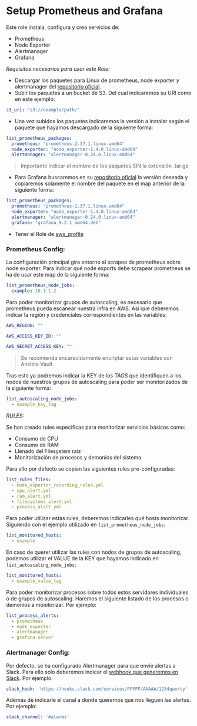 # Setup Prometheus and Grafana

Este role instala, configura y crea servicios de:

- Prometheus
- Node Exporter
- Alertmanager
- Grafana

*Requisitos necesarios para usar este Role:*

- Descargar los paquetes para Linux de prometheus, node exporter y alertmanager del [repositorio oficial](https://prometheus.io/download/).
- Subir los paquetes a un bucket de S3. Del cual indicaremos su URI como en este ejemplo:

```yaml
s3_uri: "s3://example/path/"
```

- Una vez subidos los paquetes indicaremos la versión a instalar según el paquete que hayamos descargado de la siguiente forma:

```yaml
list_prometheus_packages:
  prometheus: "prometheus-2.37.1.linux-amd64"
  node_exporter: "node_exporter-1.4.0.linux-amd64"
  alertmanager: "alertmanager-0.24.0.linux-amd64"
```

> Importante indicar el nombre de los paquetes SIN la extensión .tar.gz

- Para Grafana buscaremos en su [repositorio oficial](https://grafana.com/grafana/download?edition=oss) la versión deseada y copiaremos solamente el nombre del paquete en el map anterior de la siguiente forma:

```yaml
list_prometheus_packages:
  prometheus: "prometheus-2.37.1.linux-amd64"
  node_exporter: "node_exporter-1.4.0.linux-amd64"
  alertmanager: "alertmanager-0.24.0.linux-amd64"
  grafana: "grafana_9.2.1_amd64.deb"
```

- Tener el Role de [aws_profile](https://github.com/helmcode/ansible_aws_profile)


### Prometheus Config:

La configuración principal gira entorno al scrapeo de prometheus sobre node exporter. Para indicar qué node exports debe scrapear prometheus se ha de usar este map de la siguiente forma:

```yaml
list_prometheus_node_jobs:
  example: 10.1.1.2
```

Para poder monitorizar grupos de autoscaling, es necesario que prometheus pueda escanear nuestra infra en AWS. Así que deberemos indicar la región y credenciales correspondientes en las variables:

```yaml
AWS_REGION: ""

AWS_ACCESS_KEY_ID: ""

AWS_SECRET_ACCESS_KEY: ""
```

> Se recomienda encarecidamente encriptar estas variables con Ansible Vault.

Tras esto ya podremos indicar la KEY de los *TAGS* que identifiquen a los nodos de nuestros grupos de autoscaling para poder ser monitorizados de la siguiente forma:

```yaml
list_autoscaling_node_jobs:
  - example_key_tag
```


*RULES:*

Se han creado rules específicas para monitorizar servicios básicos como:

- Consumo de CPU
- Consumo de RAM
- Llenado del Filesystem raíz
- Monitorización de procesos y demonios del sistema

Para ello por defecto se copian las siguientes rules pre-configuradas:

```yaml
list_rules_files:
  - node_exporter_recording_rules.yml
  - cpu_alert.yml
  - ram_alert.yml
  - filesystems_alert.yml
  - process_alert.yml
```

Para poder utilizar estas rules, deberemos indicarles qué hosts monitorizar. Siguiendo con el ejemplo utilizado en `list_prometheus_node_jobs`:

```yaml
list_monitored_hosts:
  - example
```

En caso de querer utilizar las rules con nodos de grupos de autoscaling, podemos utilizar el VALUE de la KEY que hayamos indicado en `list_autoscaling_node_jobs`:

```yaml
list_monitored_hosts:
  - example_value_tag
```

Para poder monitorizar procesos sobre todos estos servidores individuales o de grupos de autoscaling. Haremos el siguiente listado de los procesos o demonios a monitorizar. Por ejemplo:

```yaml
list_process_alerts:
  - prometheus
  - node_exporter
  - alertmanager
  - grafana-server
```

### Alertmanager Config:

Por defecto, se ha configurado Alertmanager para que envíe alertas a Slack. Para ello solo deberemos indicar el [webhook que generemos en Slack](https://api.slack.com/messaging/webhooks). Por ejemplo:

```yaml
slack_hook: 'https://hooks.slack.com/services/FFFFF/AAAAA/1234qwerty'
```

Además de indicarle el canal a donde queremos que nos lleguen las alertas. Por ejemplo:

```yaml
slack_channel: '#alarms'
```
